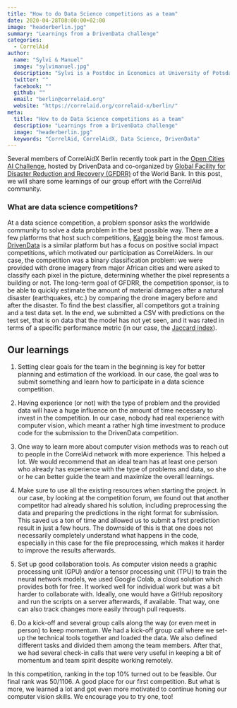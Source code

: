 ```yaml
---
title: "How to do Data Science competitions as a team"
date: 2020-04-28T08:00:00+02:00
image: "headerberlin.jpg"
summary: "Learnings from a DrivenData challenge"
categories:
  - CorrelAid
author:
  name: "Sylvi & Manuel"
  image: "sylvimanuel.jpg"
  description: "Sylvi is a Postdoc in Economics at University of Potsdam and one of the coordinators of the local chapter Berlin. Manuel is a Research Engineer at Creatext, an early-stage NLP startup. He's member of the local chapter Berlin."
  twitter: ""
  facebook: ""
  github: ""
  email: "berlin@correlaid.org"
  website: "https://correlaid.org/correlaid-x/berlin/"
meta:
  title: "How to do Data Science competitions as a team"
  description: "Learnings from a DrivenData challenge"
  image: "headerberlin.jpg"
  keywords: "CorrelAid, CorrelAidX, Data Science, DrivenData"
---
```

                   
Several members of CorrelAidX Berlin recently took part in the [Open Cities AI Challenge](https://www.drivendata.org/competitions/60/building-segmentation-disaster-resilience/page/151/), hosted by DrivenData and co-organized by [Global Facility for Disaster Reduction and Recovery (GFDRR)](https://www.gfdrr.org/en) of the World Bank. In this post, we will share some learnings of our group effort with the CorrelAid community.

### What are data science competitions?

At a data science competition, a problem sponsor asks the worldwide community to solve a data problem in the best possible way. There are a few platforms that host such competitions, [Kaggle](kaggle.com) being the most famous. [DrivenData](https://www.drivendata.org/competitions/) is a similar platform but has a focus on positive social impact competitions, which motivated our participation as CorrelAiders. In our case, the competition was a binary classification problem: we were provided with drone imagery from major African cities and were asked to classify each pixel in the picture, determining whether the pixel represents a building or not. The long-term goal of GFDRR, the competition sponsor, is to be able to quickly estimate the amount of material damages after a natural disaster (earthquakes, etc.) by comparing the drone imagery before and after the disaster. To find the best classifier, all competitors got a training and a test data set. In the end, we submitted a CSV with predictions on the test set, that is on data that the model has not yet seen, and it was rated in terms of a specific performance metric (in our case, the [Jaccard index](https://en.wikipedia.org/wiki/Jaccard_index)). 

## Our learnings

1. Setting clear goals for the team in the beginning is key for better planning and estimation of the workload. In our case, the goal was to submit something and learn how to participate in a data science competition.

2. Having experience (or not) with the type of problem and the provided data will have a huge influence on the amount of time necessary to invest in the competition. In our case, nobody had real experience with computer vision, which meant a rather high time investment to produce code for the submission to the DrivenData competition.

3. One way to learn more about computer vision methods was to reach out to people in the CorrelAid network with more experience. This helped a lot. We would recommend that an ideal team has at least one person who already has experience with the type of problems and data, so she or he can better guide the team and maximize the overall learnings.

4. Make sure to use all the existing resources when starting the project. In our case, by looking at the competition forum, we found out that another competitor had already shared his solution, including preprocessing the data and preparing the predictions in the right format for submission. This saved us a ton of time and allowed us to submit a first prediction result in just a few hours. The downside of this is that one does not necessarily completely understand what happens in the code, especially in this case for the file preprocessing, which makes it harder to improve the results afterwards.

5. Set up good collaboration tools. As computer vision needs a graphic processing unit (GPU) and/or a tensor processing unit (TPU) to train the neural network models, we used Google Colab, a cloud solution which provides both for free. It worked well for individual work but was a bit harder to collaborate with. Ideally, one would have a GitHub repository and run the scripts on a server afterwards, if available. That way, one can also track changes more easily through pull requests.

6. Do a kick-off and several group calls along the way (or even meet in person) to keep momentum. We had a kick-off group call where we set-up the technical tools together and loaded the data. We also defined different tasks and divided them among the team members. After that, we had several check-in calls that were very useful in keeping a bit of momentum and team spirit despite working remotely.

In this competition, ranking in the top 10% turned out to be feasible. Our final rank was 50/1106. A good place for our first competition. But what is more, we learned a lot and got even more motivated to continue honing our computer vision skills. We encourage you to try one, too!